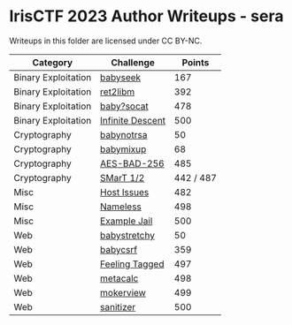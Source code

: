 # IrisCTF 2023 Author Writeups - sera

Writeups in this folder are licensed under CC BY-NC.

| Category | Challenge | Points |
| --- | --- | --- |
| Binary Exploitation | [babyseek](babyseek.md) | 167 |
| Binary Exploitation | [ret2libm](ret2libm.md) | 392 |
| Binary Exploitation | [baby?socat](socat.md) | 478 |
| Binary Exploitation | [Infinite Descent](infinitedescent.md) | 500 |
| Cryptography | [babynotrsa](babynotrsa.md) | 50 |
| Cryptography | [babymixup](babymixup.md) | 68 |
| Cryptography | [AES-BAD-256](aes-bad-256.md) | 485 |
| Cryptography | [SMarT 1/2](smart.md) | 442 / 487 |
| Misc | [Host Issues](host.md) | 482 |
| Misc | [Nameless](nameless.md) | 498 |
| Misc | [Example Jail](examplejail.md) | 500 |
| Web | [babystretchy](babystretchy.md) | 50 |
| Web | [babycsrf](babycsrf.md) | 359 |
| Web | [Feeling Tagged](feelingtagged.md) | 497 |
| Web | [metacalc](metacalc.md) | 498 |
| Web | [mokerview](mokerview.md) | 499 |
| Web | [sanitizer](sanitizer.md) | 500 |
